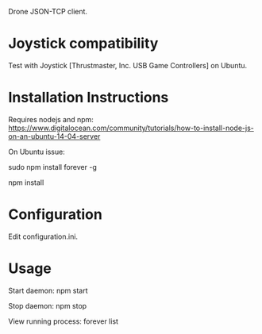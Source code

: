 Drone JSON-TCP client.

# Joystick compatibility #

Test with Joystick [Thrustmaster, Inc. USB Game Controllers] on Ubuntu.

# Installation Instructions #

Requires nodejs and npm: https://www.digitalocean.com/community/tutorials/how-to-install-node-js-on-an-ubuntu-14-04-server

On Ubuntu issue:

sudo npm install forever -g

npm install

# Configuration #

Edit configuration.ini.

# Usage #

Start daemon: npm start

Stop daemon: npm stop

View running process: forever list